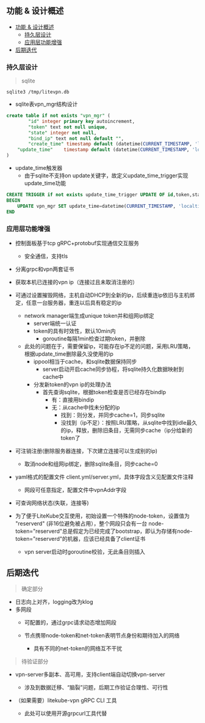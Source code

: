 ## 功能 & 设计概述

* [功能 &amp; 设计概述](#功能--设计概述)
  * [持久层设计](#持久层设计)
  * [应用层功能增强](#应用层功能增强)
* [后期迭代](#后期迭代)

### 持久层设计

> sqlite

```
sqlite3 /tmp/litevpn.db
```

- sqlite表vpn_mgr结构设计

```sql
create table if not exists "vpn_mgr" (
		"id" integer primary key autoincrement,
		"token" text not null unique,
		"state" integer not null,
		"bind_ip" text not null default "",
		"create_time" timestamp default (datetime(CURRENT_TIMESTAMP, 'localtime')),
    "update_time"    timestamp default (datetime(CURRENT_TIMESTAMP, 'localtime'))
)
```

- update_time触发器
  - 由于sqlite不支持on update关键字，故定义update_time_trigger实现update_time功能

```sql
CREATE TRIGGER if not exists update_time_trigger UPDATE OF id,token,state,bind_ip,create_time ON vpn_mgr
BEGIN
	UPDATE vpn_mgr SET update_time=datetime(CURRENT_TIMESTAMP, 'localtime') WHERE id=OLD.id;
END
```

### 应用层功能增强

- 控制面板基于tcp gRPC+protobuf实现通信交互服务
  - 安全通信，支持tls
- 分离grpc和vpn两套证书

- 获取本机已连接的vpn ip（连接过且未取消注册的）
- 可通过设置摧毁网络，主机自动DHCP到全新的ip，后续重连ip依旧与主机绑定，任意一台服务器，重连以后具有稳定的ip 
  - network manager端生成unique token并和组网ip绑定
    - server端统一认证
    - token的具有时效性，默认10min内
      - goroutine每隔1min检查过期token，并删除
  - 此处的问题在于，需要保留ip，可能存在ip不足的问题，采用LRU策略，根据update_time删除最久没使用的ip
    - ippool相当于cache，和sqlite数据保持同步
      - server启动开启cache同步协程，将sqlite持久化数据映射到cache中
    - 分发新token的vpn ip的处理办法
      - 首先查询sqlite，根据token检查是否已经存在bindIp
        - 有：直接用bindip
        - 无：从cache中找未分配的ip
          - 找到：则分发，并同步cache=1，同步sqlite
          - 没找到（ip不足）：按照LRU策略，从sqlite中找到idle最久的ip，释放，删除旧条目，无需同步cache（ip分给新的token了
- 可注销注册(删除服务器连接，下次建立连接可以生成别的ip)
  - 取消node和组网ip绑定，删除sqlite条目，同步cache=0
- yaml格式的配置文件 client.yml/server.yml，具体字段含义见配置文件注释
  - 网段可任意指定，配置文件中vpnAddr字段
- 可查询网络状态(失联，连接等)
- 为了便于LiteKube交互使用，初始设置一个特殊的node-token，设置值为 "reserverd" (非16位避免被占用），整个网段只会有一台
  node-token="reserverd"总是假定为已经完成了bootstrap，即认为存储有node-token="reserverd"的机器，应该已经具备了client证书
  - vpn server启动时goroutine校验，无此条目则插入

## 后期迭代

> 确定部分

- 日志向上对齐，logging改为klog
- 多网段
  - 可配置的，通过grpc请求动态增加网段
  
  - 节点携带node-token和net-token表明节点身份和期待加入的网络
    - 具有不同的net-token的网络互不干扰

> 待验证部分

- vpn-server多副本、高可用，支持client端自动切换vpn-server
  - 涉及到数据迁移、“脑裂”问题，后期工作验证合理性、可行性

- （如果需要）litekube-vpn gRPC CLI 工具
  - 此处可以使用开源grpcurl工具代替